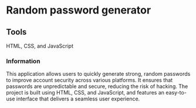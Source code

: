 # Random password generator


## Tools
HTML, CSS, and JavaScript

### Information
This application allows users to quickly generate strong, random passwords to improve account security across various platforms. It ensures that passwords are unpredictable and secure, reducing the risk of hacking. The project is built using HTML, CSS, and JavaScript, and features an easy-to-use interface that delivers a seamless user experience.